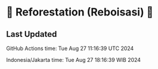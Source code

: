 
# 🌳 Reforestation (Reboisasi) 🌲

## Last Updated

GitHub Actions time: Tue Aug 27 11:16:39 UTC 2024

Indonesia/Jakarta time: Tue Aug 27 18:16:39 WIB 2024
